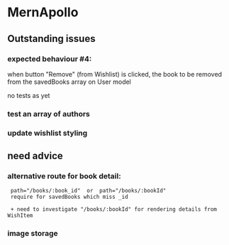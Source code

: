 # MernApollo

## Outstanding issues


### expected behaviour #4:

when button "Remove" (from Wishlist) is clicked, the book to be removed from the savedBooks array on User model

no tests as yet

### test an array of authors


### update wishlist styling

## need advice

### alternative route for book detail:
     path="/books/:book_id"  or  path="/books/:bookId" 
     require for savedBooks which miss _id

     + need to investigate "/books/:bookId" for rendering details from WishItem

### image storage

